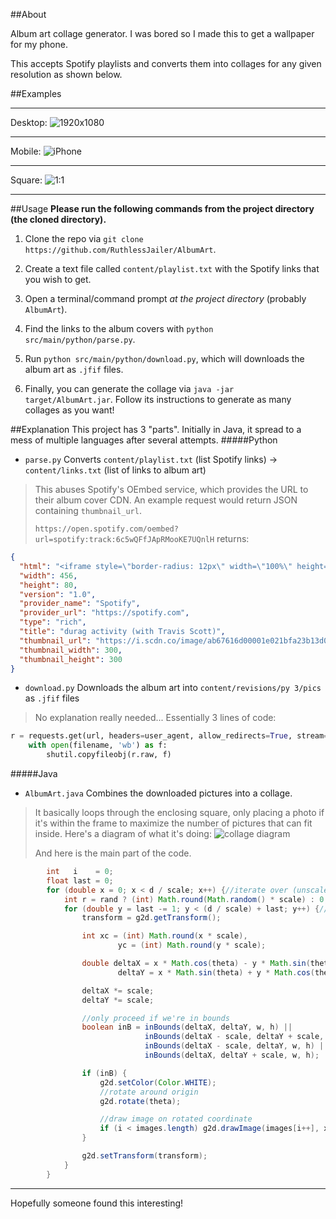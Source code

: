 ##About

Album art collage generator.
I was bored so I made this to get a wallpaper for my phone.

This accepts Spotify playlists and converts them into collages for any given resolution as shown below.

##Examples

---

Desktop:
![1920x1080](https://imgur.com/H0xwMM6.png)

---

Mobile:
![iPhone](https://imgur.com/Vbbk7r1.png)

---

Square:
![1:1](https://imgur.com/64CIdxq.png)

---

##Usage
**Please run the following commands from the project directory (the cloned directory).**
1. Clone the repo via `git clone https://github.com/RuthlessJailer/AlbumArt`.

2. Create a text file called `content/playlist.txt` with the Spotify links that you wish to get.

3. Open a terminal/command prompt _at the project directory_ (probably `AlbumArt`).
4. Find the links to the album covers with `python src/main/python/parse.py`.
5. Run `python src/main/python/download.py`, which will downloads the album art as `.jfif` files.
6. Finally, you can generate the collage via `java -jar target/AlbumArt.jar`.
   Follow its instructions to generate as many collages as you want!


##Explanation
This project has 3 "parts".
Initially in Java, it spread to a mess of multiple languages after several attempts.
#####Python
- `parse.py` Converts `content/playlist.txt` (list Spotify links) -> `content/links.txt` (list of links to album art)

> This abuses Spotify's OEmbed service, which provides the URL to their album cover CDN.
An example request would return JSON containing `thumbnail_url`.
> 
> `https://open.spotify.com/oembed?url=spotify:track:6c5wQFfJApRMooKE7UQnlH`
returns:
```json
{
  "html": "<iframe style=\"border-radius: 12px\" width=\"100%\" height=\"80\" title=\"Spotify Embed: durag activity (with Travis Scott)\" frameborder=\"0\" allowfullscreen allow=\"autoplay; clipboard-write; encrypted-media; fullscreen; picture-in-picture\" src=\"https://open.spotify.com/embed/track/6c5wQFfJApRMooKE7UQnlH?utm_source=oembed\"></iframe>",
  "width": 456,
  "height": 80,
  "version": "1.0",
  "provider_name": "Spotify",
  "provider_url": "https://spotify.com",
  "type": "rich",
  "title": "durag activity (with Travis Scott)",
  "thumbnail_url": "https://i.scdn.co/image/ab67616d00001e021bfa23b13d0504fb90c37b39",//bingo!
  "thumbnail_width": 300,
  "thumbnail_height": 300
}
```

- `download.py` Downloads the album art into `content/revisions/py 3/pics` as `.jfif` files

> No explanation really needed... Essentially 3 lines of code:
```python
r = requests.get(url, headers=user_agent, allow_redirects=True, stream=True)
    with open(filename, 'wb') as f:
        shutil.copyfileobj(r.raw, f)
```
#####Java
- `AlbumArt.java` Combines the downloaded pictures into a collage.

> It basically loops through the enclosing square, only placing a photo if it's within the frame to maximize the number of pictures that can fit inside.
> Here's a diagram of what it's doing:
> ![collage diagram](https://imgur.com/pRiwjHv.png)
> 
> And here is the main part of the code.
```java
		int   i    = 0;
		float last = 0;
		for (double x = 0; x < d / scale; x++) {//iterate over (unscaled) X from a little outside {-(d/scale)/2} until the diagonal {d/scale}
			int r = rand ? (int) Math.round(Math.random() * scale) : 0;
			for (double y = last -= 1; y < (d / scale) + last; y++) {//iterate over (unscaled) Y, staring further outside each time in order to fill the rect
				transform = g2d.getTransform();

				int xc = (int) Math.round(x * scale),
						yc = (int) Math.round(y * scale);

				double deltaX = x * Math.cos(theta) - y * Math.sin(theta),
						deltaY = x * Math.sin(theta) + y * Math.cos(theta);

				deltaX *= scale;
				deltaY *= scale;

				//only proceed if we're in bounds
				boolean inB = inBounds(deltaX, deltaY, w, h) ||
							  inBounds(deltaX - scale, deltaY + scale, w, h) ||
							  inBounds(deltaX - scale, deltaY, w, h) ||
							  inBounds(deltaX, deltaY + scale, w, h);

				if (inB) {
					g2d.setColor(Color.WHITE);
					//rotate around origin
					g2d.rotate(theta);

					//draw image on rotated coordinate
					if (i < images.length) g2d.drawImage(images[i++], xc, yc + r, scale, scale, null);
				}

				g2d.setTransform(transform);
			}
		}
```

---
Hopefully someone found this interesting!